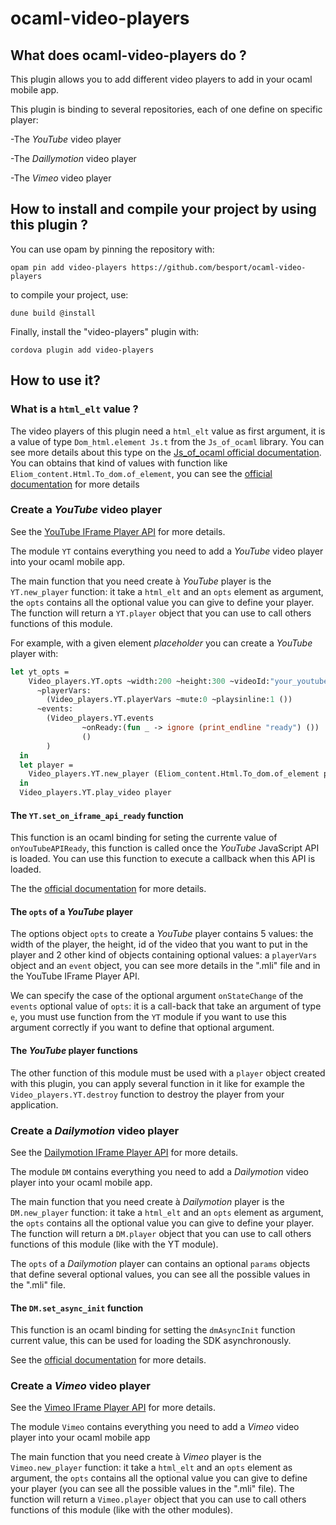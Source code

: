 # ocaml-video-players

## What does ocaml-video-players do ?

This plugin allows you to add different video players to add in your
ocaml mobile app.

This plugin is binding to several repositories, each of one define on
specific player:

-The *YouTube* video player

-The *Daillymotion* video player

-The *Vimeo* video player

## How to install and compile your project by using this plugin ?

You can use opam by pinning the repository with:
```Shell
opam pin add video-players https://github.com/besport/ocaml-video-players
```

to compile your project, use:
```Shell
dune build @install
```

Finally, install the "video-players" plugin with:
```Shell
cordova plugin add video-players
```


## How to use it?

### What is a `html_elt` value ?

The video players of this plugin need a `html_elt` value as first
argument, it is a value of type `Dom_html.element Js.t` from the
`Js_of_ocaml` library. You can see more details about this type on the
[Js_of_ocaml official
documentation](https://ocsigen.org/js_of_ocaml/3.1.0/api/Dom_html.element-c). You
can obtains that kind of values with function like
`Eliom_content.Html.To_dom.of_element`, you can see the [official
documentation](https://ocsigen.org/js_of_ocaml/latest/api/js_of_ocaml-tyxml/Js_of_ocaml_tyxml/Tyxml_cast_sigs/module-type-OF/index.html)
for more details

### Create a *YouTube* video player

See the [YouTube IFrame Player
API](https://developers.google.com/youtube/iframe_api_reference) for
more details.

The module `YT` contains everything you need to add a *YouTube* video
player into your ocaml mobile app.

The main function that you need create à *YouTube* player is the
`YT.new_player` function: it take a `html_elt` and an `opts` element as
argument, the `opts` contains all the optional value you can give to
define your player. The function will return a `YT.player` object that
you can use to call others functions of this module.

For example, with a given element *placeholder* you can create a
*YouTube* player with:

```Ocaml
let yt_opts =
    Video_players.YT.opts ~width:200 ~height:300 ~videoId:"your_youtube_video_ID"
      ~playerVars:
        (Video_players.YT.playerVars ~mute:0 ~playsinline:1 ())
      ~events:
        (Video_players.YT.events
                ~onReady:(fun _ -> ignore (print_endline "ready") ())
                ()
        )
  in
  let player =
    Video_players.YT.new_player (Eliom_content.Html.To_dom.of_element placeholder) yt_opts
  in
  Video_players.YT.play_video player
```

#### The `YT.set_on_iframe_api_ready` function

This function is an ocaml binding for seting the currente value of
`onYouTubeAPIReady`, this function is called once the *YouTube*
JavaScript API is loaded. You can use this function to execute a
callback when this API is loaded.

The the [official
documentation](https://developers.google.com/youtube/iframe_api_reference#Loading_a_Video_Player)
for more details.

#### The `opts` of a *YouTube* player

The options object `opts` to create a *YouTube* player contains 5 values:
the width of the player, the height, id of the video that you want to
put in the player and 2 other kind of objects containing optional
values: a `playerVars` object and an `event` object, you can see more
details in the ".mli" file and in the YouTube IFrame Player API.

We can specify the case of the optional argument `onStateChange` of the
`events` optional value of `opts`: it is a call-back that take an
argument of type `e`, you must use function from the `YT` module if you
want to use this argument correctly if you want to define that optional
argument.

#### The *YouTube* player functions

The other function of this module must be used with a `player` object
created with this plugin, you can apply several function in it like for
example the `Video_players.YT.destroy` function to destroy the player
from your application.

### Create a *Dailymotion* video player

See the [Dailymotion IFrame Player
API](https://developer.dailymotion.com/player/#player-api) for more
details.

The module `DM` contains everything you need to add a *Dailymotion*
video player into your ocaml mobile app.

The main function that you need create à *Dailymotion* player is the
`DM.new_player` function: it take a `html_elt` and an `opts` element as
argument, the `opts` contains all the optional value you can give to
define your player. The function will return a `DM.player` object that
you can use to call others functions of this module (like with the YT
module).

The `opts` of a *Dailymotion* player can contains an optional `params`
objects that define several optional values, you can see all the
possible values in the ".mli" file.

#### The `DM.set_async_init` function

This function is an ocaml binding for setting the `dmAsyncInit` function
current value, this can be used for loading the SDK asynchronously.

See the [official
documentation](https://developer.dailymotion.com/tools/sdks/#sdk-javascript-loading-asynchronously)
for more details.

### Create a *Vimeo* video player

See the [Vimeo IFrame Player
API](https://developer.vimeo.com/player/sdk) for more details.

The module `Vimeo` contains everything you need to add a *Vimeo* video
player into your ocaml mobile app

The main function that you need create à *Vimeo* player is the
`Vimeo.new_player` function: it take a `html_elt` and an `opts` element as
argument, the `opts` contains all the optional value you can give to
define your player (you can see all the possible values in the ".mli"
file). The function will return a `Vimeo.player` object that you can use
to call others functions of this module (like with the other modules).
